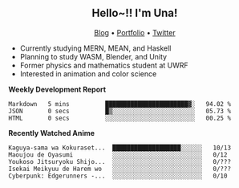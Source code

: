 <h2 align="center">
  Hello~!! I'm Una!
</h2>

<p align="center">
  <a href="https://anarchy.website/">Blog</a> &bull;
  <a href="https://una-ada.github.io/">Portfolio</a> &bull;
  <a href="https://twitter.com/xn__z7x">Twitter</a>
</p>

- Currently studying MERN, MEAN, and Haskell
- Planning to study WASM, Blender, and Unity
- Former physics and mathematics student at UWRF
- Interested in animation and color science

**Weekly Development Report**

<!--START_SECTION:waka-->

```text
Markdown   5 mins          ███████████████████████▓░   94.02 %
JSON       0 secs          █▒░░░░░░░░░░░░░░░░░░░░░░░   05.73 %
HTML       0 secs          ░░░░░░░░░░░░░░░░░░░░░░░░░   00.25 %
```

<!--END_SECTION:waka-->

**Recently Watched Anime**

<!-- RECENT-ANIME:START -->

    Kaguya-sama wa Kokuraset...  ███████████████████░░░░░░   10/13
    Maoujou de Oyasumi           ░░░░░░░░░░░░░░░░░░░░░░░░░   0/12
    Youkoso Jitsuryoku Shijo...  ░░░░░░░░░░░░░░░░░░░░░░░░░   0/???
    Isekai Meikyuu de Harem wo   ░░░░░░░░░░░░░░░░░░░░░░░░░   0/???
    Cyberpunk: Edgerunners -...  ░░░░░░░░░░░░░░░░░░░░░░░░░   0/10
<!-- RECENT-ANIME:END -->
